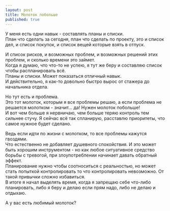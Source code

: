 ```yaml
---
layout: post
title: Молоток побольше
published: true
---
```

У меня есть одни навык - составлять планы и списки.\
План что сделать за сегодня, план что сделать по проекту, это и список дел, и список покупок, и список вещей которые взять в отпуск.

И список рисков, и возможных проблем, и возможных решений этих проблем, и сколько времени это займет.\
Когда я думаю, что что-то не успею, я тут же беру и составляю список чтобы распланировать всё.\
Планы и списки. Может показаться отличный навык.\
И действительно, я как-то довольно быстро вырос от стажера до начальника отдела.

Но тут есть и проблема.\
Это тот молоток, которым я все проблемы решаю, а если проблема не решается молотком - значит... да! Нужен молоток побольше!\
И вот чем больше я нервничаю, чем больше теряю контроль тем сильнее стучу. Я сейчас всё так спланирую, расставлю приоритеты, что самое нужное будет сделано.

Ведь если идти по жизни с молотком, то все проблемы кажутся гвоздями.\
Что естественно не добавляет душевного спокойствия. И это может быть хорошим инструментом - но как любое ситуативное средство борьбы с тревогой, при злоупотреблении начинает давать обратный эффект.\
Планирование нужно чтобы соотноситься с реальностью, но может стать попыткой контролировать то что контролировать невозможно. От такой привычки сложно избавиться.\
В итоге я начал выделять время, когда я запрещаю себе что-либо планировать, либо я беру и делаю если прям надо, либо не делаю и отдыхаю.

А у вас есть любимый молоток?

